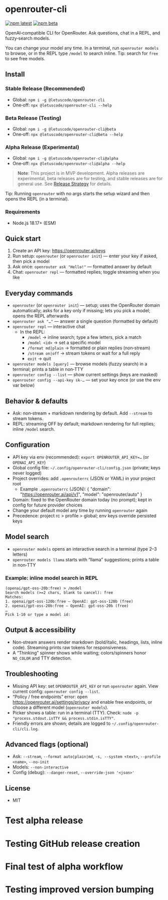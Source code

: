 # openrouter-cli

[![npm latest](https://img.shields.io/npm/v/@letuscode/openrouter-cli)](https://www.npmjs.com/package/@letuscode/openrouter-cli)
[![npm beta](https://img.shields.io/npm/v/@letuscode/openrouter-cli/beta)](https://www.npmjs.com/package/@letuscode/openrouter-cli?activeTab=versions)

OpenAI‑compatible CLI for OpenRouter. Ask questions, chat in a REPL, and fuzzy‑search models.

You can change your model any time. In a terminal, run `openrouter models` to browse, or in the REPL type `/model` to search inline. Tip: search for `free` to see free models.

## Install

### Stable Release (Recommended)

- Global: `npm i -g @letuscode/openrouter-cli`
- One‑off: `npx @letuscode/openrouter-cli --help`

### Beta Release (Testing)

- Global: `npm i -g @letuscode/openrouter-cli@beta`
- One‑off: `npx @letuscode/openrouter-cli@beta --help`

### Alpha Release (Experimental)

- Global: `npm i -g @letuscode/openrouter-cli@alpha`
- One‑off: `npx @letuscode/openrouter-cli@alpha --help`

> **Note**: This project is in MVP development. Alpha releases are experimental, beta releases are for testing, and stable releases are for general use. See [Release Strategy](docs/RELEASE_STRATEGY.md) for details.

Tip: Running `openrouter` with no args starts the setup wizard and then opens the REPL (in a terminal).

### Requirements

- Node.js 18.17+ (ESM)

## Quick start

1. Create an API key: https://openrouter.ai/keys
2. Run setup: `openrouter` (or `openrouter init`) — enter your key if asked, then pick a model
3. Ask once: `openrouter ask "Hello!"` — formatted answer by default
4. Chat: `openrouter repl` — formatted replies; toggle streaming when you like

## Everyday commands

- `openrouter` (or `openrouter init`) — setup; uses the OpenRouter domain automatically; asks for a key only if missing; lets you pick a model; opens the REPL afterwards
- `openrouter ask "…"` — answer a single question (formatted by default)
- `openrouter repl` — interactive chat
  - In the REPL:
    - `/model` → inline search; type a few letters, pick a match
    - `/model <id>` → set a specific model
    - `/format md|plain` → formatted or plain replies (non‑stream)
    - `/stream on|off` → stream tokens or wait for a full reply
    - `exit` → quit
- `openrouter models [query]` — browse models (fuzzy search) in a terminal; prints a table in non‑TTY
- `openrouter config --list` — show current settings (keys are masked)
- `openrouter config --api-key sk-…` — set your key once (or use the env var below)

## Behavior & defaults

- Ask: non‑stream + markdown rendering by default. Add `--stream` to stream tokens.
- REPL: streaming OFF by default; markdown rendering for full replies; inline `/model` search.

## Configuration

- API key via env (recommended): `export OPENROUTER_API_KEY=…` (or `OPENAI_API_KEY`)
- Global config file: `~/.config/openrouter-cli/config.json` (private; keys never logged)
- Project overrides: add `.openrouterrc` (JSON or YAML) in your project root
  - Example `.openrouterrc` (JSON):
    {
    "domain": "https://openrouter.ai/api/v1",
    "model": "openrouter/auto"
    }
- Domain: fixed to the OpenRouter domain today (no prompt); kept in config for future provider choices
- Change your default model any time by running `openrouter` again
- Precedence: project rc > profile > global; env keys override persisted keys

## Model search

- `openrouter models` opens an interactive search in a terminal (type 2–3 letters)
- `openrouter models llama` starts with “llama” suggestions; prints a table in non‑TTY

### Example: inline model search in REPL

```text
(openai/gpt-oss-20b:free) > /model
Search models (>=2 chars, blank to cancel): free
Matches:
1. openai/gpt-oss-120b:free — OpenAI: gpt-oss-120b (free)
2. openai/gpt-oss-20b:free — OpenAI: gpt-oss-20b (free)
…
Pick 1-10 or type a model id:
```

## Output & accessibility

- Non‑stream answers render markdown (bold/italic, headings, lists, inline code). Streaming prints raw tokens for responsiveness.
- A “Thinking” spinner shows while waiting; colors/spinners honor `NO_COLOR` and TTY detection.

## Troubleshooting

- Missing API key: set `OPENROUTER_API_KEY` or run `openrouter` again. View current config: `openrouter config --list`.
- “Policy / free endpoints” error: open https://openrouter.ai/settings/privacy and enable free endpoints, or choose a different model (`openrouter models`).
- Picker shows a table: run in a terminal (TTY). Check: `node -p "process.stdout.isTTY && process.stdin.isTTY"`.
- Friendly errors are shown; details are logged to `~/.config/openrouter-cli/cli.log`.

## Advanced flags (optional)

- Ask: `--stream`, `--format auto|plain|md`, `-s, --system <text>`, `--profile <name>`, `--no-init`
- Models: `--non-interactive`
- Config (debug): `--danger-reset`, `--override-json '<json>'`

## License

- MIT

# Test alpha release

# Testing GitHub release creation

# Final test of alpha workflow

# Testing improved version bumping
